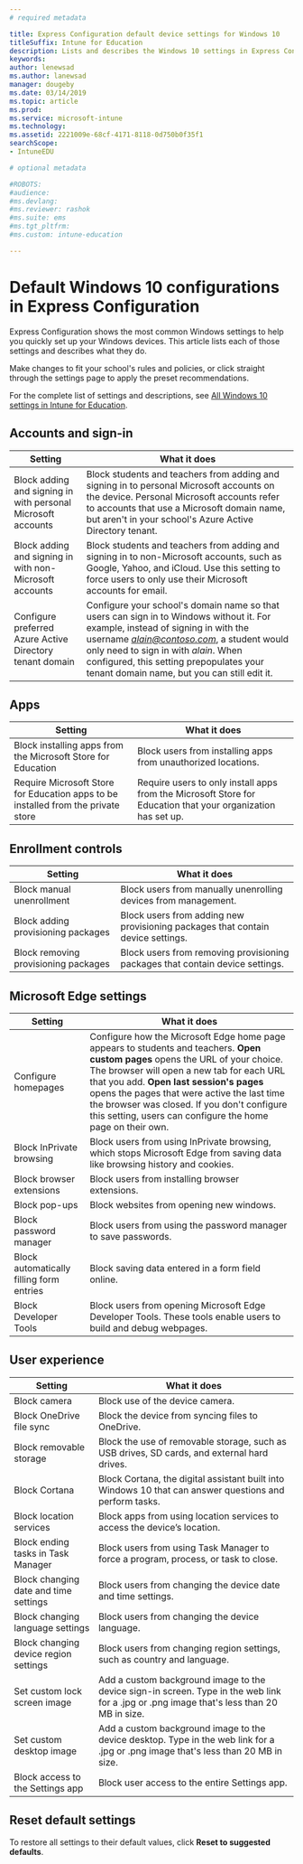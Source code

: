 ```yaml
---
# required metadata

title: Express Configuration default device settings for Windows 10
titleSuffix: Intune for Education
description: Lists and describes the Windows 10 settings in Express Configuration.
keywords:
author: lenewsad
ms.author: lanewsad
manager: dougeby
ms.date: 03/14/2019
ms.topic: article
ms.prod:
ms.service: microsoft-intune
ms.technology:
ms.assetid: 2221009e-68cf-4171-8118-0d750b0f35f1
searchScope:
- IntuneEDU

# optional metadata

#ROBOTS:
#audience:
#ms.devlang:
#ms.reviewer: rashok
#ms.suite: ems
#ms.tgt_pltfrm:
#ms.custom: intune-education

---
```

# Default Windows 10 configurations in Express Configuration
Express Configuration shows the most common Windows settings to help you quickly set up your Windows devices. This article lists each of those settings and describes what they do.

Make changes to fit your school's rules and policies, or click straight through the settings page to apply the preset recommendations.

For the complete list of settings and descriptions, see [All Windows 10 settings in Intune for Education](all-edu-settings-windows.md). 

## Accounts and sign-in 

|Setting|What it does|  
|---|---|
|Block adding and signing in with personal Microsoft accounts |Block students and teachers from adding and signing in to personal Microsoft accounts on the device. Personal Microsoft accounts refer to accounts that use a Microsoft domain name, but aren't in your school's Azure Active Directory tenant.|  
|Block adding and signing in with non-Microsoft accounts|Block students and teachers from adding and signing in to non-Microsoft accounts, such as Google, Yahoo, and iCloud. Use this setting to force users to only use their Microsoft accounts for email.|
|Configure preferred Azure Active Directory tenant domain|Configure your school's domain name so that users can sign in to Windows without it. For example, instead of signing in with the username *alain@contoso.com*, a student would only need to sign in with *alain*. When configured, this setting prepopulates your tenant domain name, but you can still edit it.|   

## Apps   
|Setting|What it does|  
|---|---|
|Block installing apps from the Microsoft Store for Education|Block users from installing apps from unauthorized locations.|  
|Require Microsoft Store for Education apps to be installed from the private store|Require users to only install apps from the Microsoft Store for Education that your organization has set up.|  

## Enrollment controls  
|Setting|What it does| 
|---|---|
|Block manual unenrollment|Block users from manually unenrolling devices from management.|
|Block adding provisioning packages|Block users from adding new provisioning packages that contain device settings.|
|Block removing provisioning packages|Block users from removing provisioning packages that contain device settings.|  

## Microsoft Edge settings  
|Setting|What it does|
|---|---|
|Configure homepages|Configure how the Microsoft Edge home page appears to students and teachers. **Open custom pages** opens the URL of your choice. The browser will open a new tab for each URL that you add. **Open last session's pages** opens the pages that were active the last time the browser was closed. If you don't configure this setting, users can configure the home page on their own.| 
|Block InPrivate browsing|Block users from using InPrivate browsing, which stops Microsoft Edge from saving data like browsing history and cookies.|  
|Block browser extensions|Block users from installing browser extensions.|
|Block pop-ups|Block websites from opening new windows.|  
|Block password manager|Block users from using the password manager to save passwords.|
|Block automatically filling form entries|Block saving data entered in a form field online.|
|Block Developer Tools|Block users from opening Microsoft Edge Developer Tools. These tools enable users to build and debug webpages.|  

## User experience 
|Setting|What it does| 
|---|---|
|Block camera|Block use of the device camera.|
|Block OneDrive file sync|Block the device from syncing files to OneDrive.|
|Block removable storage|Block the use of removable storage, such as USB drives, SD cards, and external hard drives.|
|Block Cortana|Block Cortana, the digital assistant built into Windows 10 that can answer questions and perform tasks.|
|Block location services|Block apps from using location services to access the device’s location.|  
|Block ending tasks in Task Manager|Block users from using Task Manager to force a program, process, or task to close.|
|Block changing date and time settings|Block users from changing the device date and time settings.|
|Block changing language settings|Block users from changing the device language.|
|Block changing device region settings|Block users from changing region settings, such as country and language.|
|Set custom lock screen image|Add a custom background image to the device sign-in screen. Type in the web link for a .jpg or .png image that's less than 20 MB in size.|
|Set custom desktop image|Add a custom background image to the device desktop. Type in the web link for a .jpg or .png image that's less than 20 MB in size.|
|Block access to the Settings app|Block user access to the entire Settings app.|  

## Reset default settings
To restore all settings to their default values, click **Reset to suggested defaults**.  


